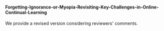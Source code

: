 #### Forgetting-Ignorance-or-Myopia-Revisiting-Key-Challenges-in-Online-Continual-Learning
We provide a revised version considering reviewers' comments.

